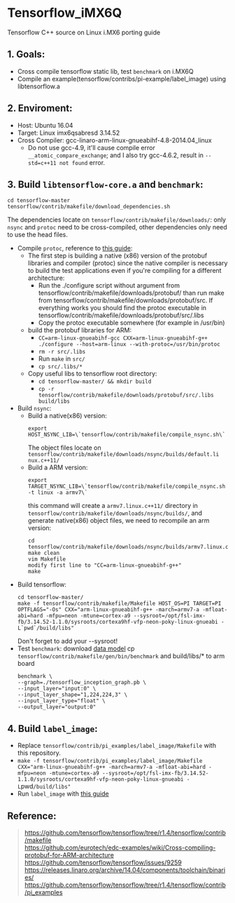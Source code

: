 # Tensorflow_iMX6Q
Tensorflow C++ source on Linux i.MX6 porting guide

## 1. Goals:
  * Cross compile tensorflow static lib, test `benchmark` on i.MX6Q
  * Compile an example(tensorflow/contribs/pi-example/label_image) using libtensorflow.a
## 2. Enviroment:
  * Host: Ubuntu 16.04
  * Target: Linux imx6qsabresd 3.14.52
  * Cross Compiler: gcc-linaro-arm-linux-gnueabihf-4.8-2014.04_linux
    * Do not use gcc-4.9, it'll cause compile error `__atomic_compare_exchange`; and I also try gcc-4.6.2, result in `--std=c++11 not found` error.  
## 3. Build `libtensorflow-core.a` and `benchmark`:
  ```
  cd tensorflow-master
  tensorflow/contrib/makefile/download_dependencies.sh
  ```
  The dependencies locate on `tensorflow/contrib/makefile/downloads/`:
    only `nsync` and `protoc` need to be cross-compiled, other dependencies only need to use the head files.
  * Compile `protoc`, reference to [this guide](https://github.com/eurotech/edc-examples/wiki/Cross-compiling-protobuf-for-ARM-architecture):
    * The first step is building a native (x86) version of the protobuf libraries and compiler (protoc) since the native compiler is necessary to build the test applications even if you're compiling for a different architecture:
      * Run the ./configure script without argument from tensorflow/contrib/makefile/downloads/protobuf/ than run make from tensorflow/contrib/makefile/downloads/protobuf/src. If everything works you should find the protoc executable in tensorflow/contrib/makefile/downloads/protobuf/src/.libs
      * Copy the protoc executable somewhere (for example in /usr/bin)
    * build the protobuf libraries for ARM:
      * `CC=arm-linux-gnueabihf-gcc CXX=arm-linux-gnueabihf-g++ ./configure --host=arm-linux --with-protoc=/usr/bin/protoc`
      * `rm -r src/.libs`
      * Run `make` in `src/`
      * `cp src/.libs/* ` 
    * Copy useful libs to tensorflow root directory:
      * `cd tensorflow-master/ && mkdir build`
      * `cp -r tensorflow/contrib/makefile/downloads/protobuf/src/.libs build/libs`
  * Build `nsync`:
    * Build a native(x86) version: 
      ```
      export HOST_NSYNC_LIB=\`tensorflow/contrib/makefile/compile_nsync.sh\`
      ```
      The object files locate on `tensorflow/contrib/makefile/downloads/nsync/builds/default.li
nux.c++11/`
    * Build a ARM version:
      ```
      export TARGET_NSYNC_LIB=\`tensorflow/contrib/makefile/compile_nsync.sh -t linux -a armv7\`
      ```
      this command will create a `armv7.linux.c++11/` directory in `tensorflow/contrib/makefile/downloads/nsync/builds/`,
      and generate native(x86) object files, we need to recompile an arm version:
      ```
      cd tensorflow/contrib/makefile/downloads/nsync/builds/armv7.linux.c++11/
      make clean
      vim Makefile
      modify first line to "CC=arm-linux-gnueabihf-g++"
      make
      ```
   * Build tensorflow:
      ```
      cd tensorflow-master/
      make -f tensorflow/contrib/makefile/Makefile HOST_OS=PI TARGET=PI OPTFLAGS="-Os" CXX="arm-linux-gnueabihf-g++ -march=armv7-a -mfloat-abi=hard -mfpu=neon -mtune=cortex-a9 --sysroot=/opt/fsl-imx-fb/3.14.52-1.1.0/sysroots/cortexa9hf-vfp-neon-poky-linux-gnueabi -L`pwd`/build/libs"
      ```
      Don't forget to add your --sysroot!
   * Test `benchmark`:
      download [data model](https://storage.googleapis.com/download.tensorflow.org/models/inception5h.zip)
      cp `tensorflow/contrib/makefile/gen/bin/benchmark` and build/libs/* to arm board
      ```
      benchmark \
      --graph=./tensorflow_inception_graph.pb \
      --input_layer="input:0" \
      --input_layer_shape="1,224,224,3" \
      --input_layer_type="float" \
      --output_layer="output:0"
      ```
## 4. Build `label_image`:
  * Replace `tensorflow/contrib/pi_examples/label_image/Makefile` with this repository.
  * `make -f tensorflow/contrib/pi_examples/label_image/Makefile  CXX="arm-linux-gnueabihf-g++ -march=armv7-a -mfloat-abi=hard -mfpu=neon -mtune=cortex-a9 --sysroot=/opt/fsl-imx-fb/3.14.52-1.1.0/sysroots/cortexa9hf-vfp-neon-poky-linux-gnueabi -L`pwd`/build/libs"`
  * Run `label_image` with [this guide](https://github.com/tensorflow/tensorflow/tree/r1.4/tensorflow/contrib/pi_examples)
  
## Reference:
> https://github.com/tensorflow/tensorflow/tree/r1.4/tensorflow/contrib/makefile  
> https://github.com/eurotech/edc-examples/wiki/Cross-compiling-protobuf-for-ARM-architecture  
> https://github.com/tensorflow/tensorflow/issues/9259  
> https://releases.linaro.org/archive/14.04/components/toolchain/binaries/  
> https://github.com/tensorflow/tensorflow/tree/r1.4/tensorflow/contrib/pi_examples
